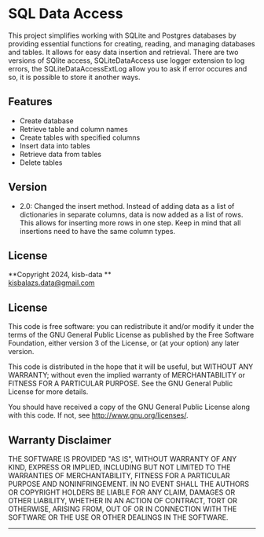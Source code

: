 # SQL Data Access

This project simplifies working with SQLite and Postgres databases by providing essential functions for creating, reading, and managing databases and tables. It allows for easy data insertion and retrieval. There are two versions of SQlite access,
SQLiteDataAccess use logger extension to log errors, the SQLiteDataAccessExtLog allow you to ask if error occures and so, it is possible to store it another ways.

## Features

- Create database 
- Retrieve table and column names
- Create tables with specified columns
- Insert data into tables
- Retrieve data from tables
- Delete tables

## Version
 - 2.0: Changed the insert method. Instead of adding data as a list of dictionaries in separate columns, data is now added as a list of rows. This allows for inserting more rows in one step. Keep in mind that all insertions need to have the same column types.

## License

**Copyright 2024, kisb-data **  
kisbalazs.data@gmail.com 

## License

This code is free software: you can redistribute it and/or modify it under the terms of the GNU General Public License as published by the Free Software Foundation, either version 3 of the License, or (at your option) any later version.

This code is distributed in the hope that it will be useful, but WITHOUT ANY WARRANTY; without even the implied warranty of MERCHANTABILITY or FITNESS FOR A PARTICULAR PURPOSE. See the GNU General Public License for more details.

You should have received a copy of the GNU General Public License along with this code. If not, see <http://www.gnu.org/licenses/>.

## Warranty Disclaimer

THE SOFTWARE IS PROVIDED "AS IS", WITHOUT WARRANTY OF ANY KIND, EXPRESS OR IMPLIED, INCLUDING BUT NOT LIMITED TO THE WARRANTIES OF MERCHANTABILITY, FITNESS FOR A PARTICULAR PURPOSE AND NONINFRINGEMENT. IN NO EVENT SHALL THE AUTHORS OR COPYRIGHT HOLDERS BE LIABLE FOR ANY CLAIM, DAMAGES OR OTHER LIABILITY, WHETHER IN AN ACTION OF CONTRACT, TORT OR OTHERWISE, ARISING FROM, OUT OF OR IN CONNECTION WITH THE SOFTWARE OR THE USE OR OTHER DEALINGS IN THE SOFTWARE.

---